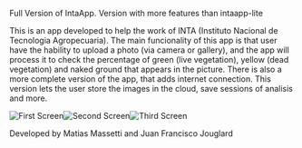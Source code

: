 <link rel="stylesheet" type="text/css" href="./ReadmeStyle.css" />

Full Version of IntaApp. Version with more features than intaapp-lite

This is an app developed to help the work of INTA (Instituto Nacional de Tecnologia Agropecuaria). The main funcionality of this app is that user have the hability to upload a photo (via camera or gallery), and the app will process it to check the percentage of green (live vegetation), yellow (dead vegetation) and naked ground that appears in the picture. There is also a more complete version of the app, that adds internet connection. This version lets the user store the images in the cloud, save sessions of analisis and more.

![First Screen](./captures/Screenshot_20200621-001959_IntaApp.jpg#image 'First')![Second Screen](./captures/Screenshot_20200620-204116_IntaApp.jpg#image 'Second')![Third Screen](./captures/Screenshot_20200620-204320_IntaApp.jpg#image 'Third')

Developed by Matias Massetti and Juan Francisco Jouglard
